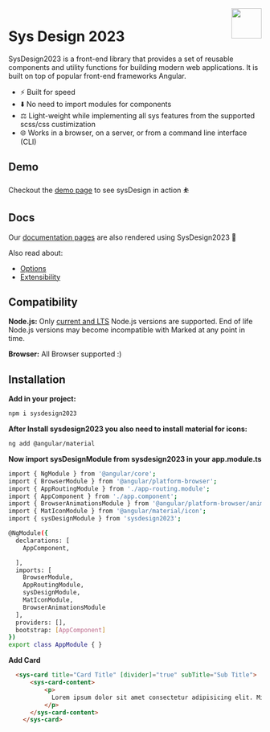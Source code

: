 <a href="https://programmingashram.github.io/sys-lib/?path=/docs/example-introduction--docs">
  <img width="60px" height="60px" src="https://www.npmjs.com/npm-avatar/eyJhbGciOiJIUzI1NiIsInR5cCI6IkpXVCJ9.eyJhdmF0YXJVUkwiOiJodHRwczovL3MuZ3JhdmF0YXIuY29tL2F2YXRhci85ZTczNzEwN2YxMmNjOTgwNWQ4ZmYzNTIwMjNhMTQ0Nz9zaXplPTQ5NiZkZWZhdWx0PXJldHJvIn0.ny7boq-PD5nvRT68fo3aEoNlsUIhOUWtm8__9YQhghk" align="right" />
</a>

# Sys Design 2023

SysDesign2023 is a front-end library that provides a set of reusable components and utility functions for building modern web applications. It is built on top of popular front-end frameworks  Angular.

- ⚡ Built for speed
- ⬇️ No need to import modules for components
- ⚖️ Light-weight while implementing all sys features from the supported scss/css custimization
- 🌐 Works in a browser, on a server, or from a command line interface (CLI)



## Demo

Checkout the [demo page](https://programmingashram.github.io/sysDesign-Sample/) to see sysDesign in action ⛹️

## Docs

Our [documentation pages](https://programmingashram.github.io/sys-lib/) are also rendered using SysDesign2023 💯

Also read about:

* [Options](https://marked.js.org/#/USING_ADVANCED.md)
* [Extensibility](https://marked.js.org/#/USING_PRO.md)

## Compatibility

**Node.js:** Only [current and LTS](https://nodejs.org/en/about/releases/) Node.js versions are supported. End of life Node.js versions may become incompatible with Marked at any point in time.

**Browser:** All Browser supported :)

## Installation

**Add in your project:** 

```sh 
npm i sysdesign2023
```

**After Install sysdesign2023 you also need to install material for icons:** 

```sh
ng add @angular/material
```

**Now import sysDesignModule from sysdesign2023 in your app.module.ts** 

```sh
import { NgModule } from '@angular/core';
import { BrowserModule } from '@angular/platform-browser';
import { AppRoutingModule } from './app-routing.module';
import { AppComponent } from './app.component';
import { BrowserAnimationsModule } from '@angular/platform-browser/animations';
import { MatIconModule } from '@angular/material/icon';
import { sysDesignModule } from 'sysdesign2023';

@NgModule({
  declarations: [
    AppComponent,

  ],
  imports: [
    BrowserModule,
    AppRoutingModule,
    sysDesignModule,
    MatIconModule,
    BrowserAnimationsModule
  ],
  providers: [],
  bootstrap: [AppComponent]
})
export class AppModule { }

```


**Add Card**

```html
  <sys-card title="Card Title" [divider]="true" subTitle="Sub Title">
      <sys-card-content>
          <p>
            Lorem ipsum dolor sit amet consectetur adipisicing elit. Minus facere     deserunt, similique alias voluptatem a incidunt consectetur tenetur sequi<br> soluta blanditiis esse eius, obcaecati quod aspernatur, praesentium magnam cumque sit.
          </p>
      </sys-card-content>
    </sys-card>
```


